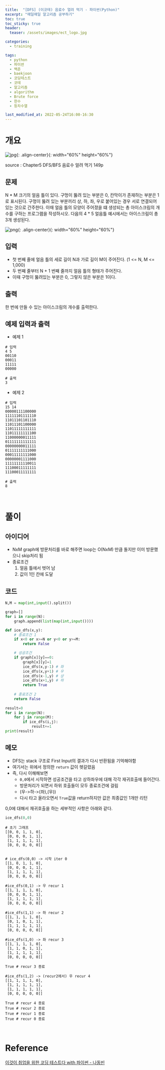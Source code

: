 ```yaml
---
title:  "[DFS] (이코테) 음료수 얼려 먹기 - 파이썬(Python)"
excerpt: "매일매일 알고리즘 공부하기"
toc: true
toc_sticky: true
header:
  teaser: /assets/images/ect_logo.jpg

categories:
  - training

tags:
  - python
  - 파이썬
  - 백준
  - baekjoon
  - 코딩테스트
  - 코테
  - 알고리즘
  - algorithm
  - Brute force
  - 한수
  - 등차수열

last_modified_at: 2022-05-24T16:00-16:30
---
```


# 개요  

![jpg](/assets/images/ect_logo.jpg){: .align-center}{: width="60%" height="60%"}  

source : Chapter5 DFS/BFS 음료수 얼려 먹기 149p  

## 문제  

N * M 크기의 얼음 틀이 있다. 구멍이 뚫려 있는 부분은 0, 칸막이가 존재하는 부분은 1로 표시된다. 구멍이 뚫려 있는 부분끼리 상, 하, 좌, 우로 붙어있는 경우 서로 연결되어있는 것으로 간주한다. 이때 얼음 틀의 모양이 주어졌을 떄 생성되는 총 아이스크림의 개수를 구하는 프로그램을 작성하시오. 다음의 4 * 5 얼음틀 예시에서는 아이스크림이 총 3개 생성된다.

![png](/assets/images/algorithm/training_ect_1_1.png){: .align-center}{: width="60%" height="60%"}  


## 입력  

- 첫 번째 줄에 얼음 틀의 세로 길이 N과 가로 길이 M이 주어진다. (1 <= N, M <= 1,000)  
- 두 번째 줄부터 N + 1 번째 줄까지 얼음 틀의 형태가 주어진다.  
- 이때 구멍이 뚫려있는 부분은 0, 그렇지 않은 부분은 1이다.  

## 출력  

한 번에 만들 수 있는 아이스크림의 개수를 출력한다.  

## 예제 입력과 출력  

- 예제 1  

```
# 입력
4 5
00110
00011
11111
00000
```

```
# 출력
3
```

- 예제 2  

```
# 입력
15 14
00000111100000
11111101111110
11011101101110
11011101100000
11011111111111
11011111111100
11000000011111
01111111111111
00000000011111
01111111111000
00011111111000
00000001111000
11111111110011
11100011111111
11100011111111
```

```
# 출력
8
```

<br/>

# 풀이  

## 아이디어  

- NxM graph에 방문처리를 바로 해주면 loop는 O(NxM) 만큼 돌지만 이미 방문했으니 skip처리 됨  
- 종료조건  
  1. 얼음 틀에서 벗어 남  
  2. 값이 1인 칸에 도달  

## 코드  

```python
N,M = map(int,input().split())

graph=[]
for i in range(N):
    graph.append(list(map(int,input())))

def ice_dfs(x,y):
    # 종료조건 1
    if x<0 or x>=N or y<0 or y>=M:
        return False  

    # 성공조건  
    if graph[x][y]==0:
        graph[x][y]=1
        ice_dfs(x,y-1) # 좌
        ice_dfs(x,y+1) # 우
        ice_dfs(x-1,y) # 상
        ice_dfs(x+1,y) # 하
        return True
      
    # 종료조건 2
    return False    
    
result=0
for i in range(N):
    for j in range(M):
        if ice_dfs(i,j):
            result+=1
print(result)
```

## 메모  

- DFS는 stack 구조로 First Input의 결과가 다시 반환됨을 기억해야함  
- 여기서는 위에서 정의한 `return` 값이 헷갈렸음  
- 즉, 다시 이해해보면
  - `0,0`에서 시작하면 성공조건을 타고 상하좌우에 대해 각각 재귀호출에 들어간다.  
  - 방문처리가 되면서 하위 호출들이 모두 종료조건에 걸림
  - (우->하->(좌),(우))
  - 다시 타고 올라오면서 `True`값을 return하지만 값은 최종값인 1개만 리턴  

0,0에 대해서 재귀호출을 하는 세부적인 사항은 아래와 같다.  

```python
ice_dfs(0,0)
```

```
# 초기 그래프
[[0, 0, 1, 1, 0],
 [0, 0, 0, 1, 1],
 [1, 1, 1, 1, 1],
 [0, 0, 0, 0, 0]]


# ice_dfs(0,0) -> 시작 iter 0
[[1, 0, 1, 1, 0],
 [0, 0, 0, 1, 1],
 [1, 1, 1, 1, 1],
 [0, 0, 0, 0, 0]]

#ice_dfs(0,1) -> 우 recur 1
[[1, 1, 1, 1, 0],
 [0, 0, 0, 1, 1],
 [1, 1, 1, 1, 1],
 [0, 0, 0, 0, 0]]

#ice_dfs(1,1) -> 하 recur 2
[[1, 1, 1, 1, 0],
 [0, 1, 0, 1, 1],
 [1, 1, 1, 1, 1],
 [0, 0, 0, 0, 0]]

#ice_dfs(1,0) -> 좌 recur 3
[[1, 1, 1, 1, 0],
 [1, 1, 0, 1, 1],
 [1, 1, 1, 1, 1],
 [0, 0, 0, 0, 0]]

True # recur 3 종료

#ice_dfs(1,2) -> (recur2에서) 우 recur 4
[[1, 1, 1, 1, 0],
 [1, 1, 1, 1, 1],
 [1, 1, 1, 1, 1],
 [0, 0, 0, 0, 0]]

True # recur 4 종료
True # recur 2 종료
True # recur 1 종료
True # recur 0 종료
```



<br/>

# Reference  

[이것이 취업을 위한 코딩 테스트다 with 파이썬 - 나동빈](http://www.kyobobook.co.kr/product/detailViewKor.laf?barcode=9791162243077&gclid=Cj0KCQjwjbyYBhCdARIsAArC6LI29J8rzsG6M1BbbNrPKMtmtoAkJop3-UpMZw3SiWyhjpn7g0NWyJYaArMQEALw_wcB)  

